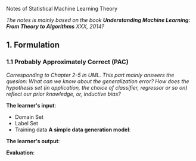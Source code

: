 Notes of Statistical Machine Learning Theory

*The notes is mainly based on the book **Understanding Machine Learning: From Theory to Algorithms** XXX, 2014?*

## 1. Formulation

### 1.1 Probably Approximately Correct (PAC)

*Corresponding to Chapter 2-5 in UML. This part mainly answers the quesion: What can we know about the generalization error? How does the hypothesis set (in application, the choice of classifier, regressor or so on) reflect our prior knowledge, or, inductive bias?*

**The learner's input**:

- Domain Set
- Label Set
- Training data
    **A simple data generation model**:

**The learner's output**:



**Evaluation**: